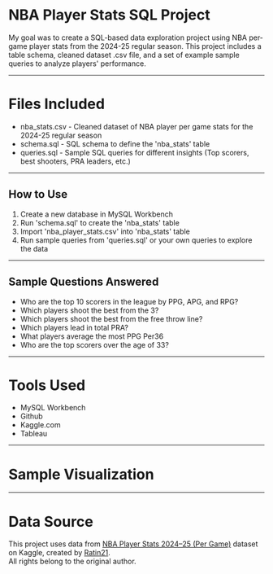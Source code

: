 # NBA Player Stats SQL Project

My goal was to create a SQL-based data exploration project using NBA per-game player stats from the 2024-25 regular season. This project includes a table schema, cleaned dataset .csv file, and a set of example sample queries to analyze players' performance. 

-----

# Files Included
- nba_stats.csv - Cleaned dataset of NBA player per game stats for the 2024-25 regular season  
- schema.sql - SQL schema to define the 'nba_stats' table  
- queries.sql - Sample SQL queries for different insights (Top scorers, best shooters, PRA leaders, etc.)

-----

## How to Use 
1. Create a new database in MySQL Workbench  
2. Run 'schema.sql' to create the 'nba_stats' table  
3. Import 'nba_player_stats.csv' into 'nba_stats' table  
4. Run sample queries from 'queries.sql' or your own queries to explore the data

-----

## Sample Questions Answered

- Who are the top 10 scorers in the league by PPG, APG, and RPG?  
- Which players shoot the best from the 3?
- Which players shoot the best from the free throw line? 
- Which players lead in total PRA?  
- What players average the most PPG Per36  
- Who are the top scorers over the age of 33?  

-----

# Tools Used

- MySQL Workbench  
- Github  
- Kaggle.com  
- Tableau

-----

# Sample Visualization

-----

# Data Source

This project uses data from [NBA Player Stats 2024–25 (Per Game)](https://www.kaggle.com/datasets/ratin21/nba-player-stats-2024-25-per-game) dataset on Kaggle, created by [Ratin21](https://www.kaggle.com/ratin21).  
All rights belong to the original author.
